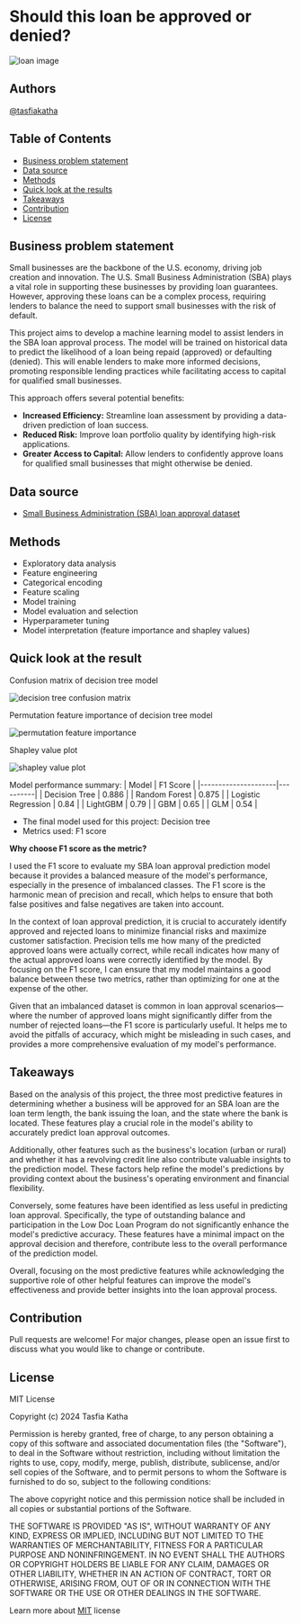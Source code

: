 # Should this loan be approved or denied?

![loan image](https://img.freepik.com/premium-photo/businessman-shaking-hands-giving-dollar-bills-corruption-bribery-business-manager-deal-contract_45041-198.jpg?w=826)

## Authors
[@tasfiakatha](https://github.com/tasfiakatha)

## Table of Contents
- [Business problem statement](https://github.com/tasfiakatha/Should-this-loan-be-approved-or-denied-/blob/main/README.md#business-problem-statement)
- [Data source](https://github.com/tasfiakatha/Should-this-loan-be-approved-or-denied-/blob/main/README.md#data-source)
- [Methods](https://github.com/tasfiakatha/Should-this-loan-be-approved-or-denied-/blob/main/README.md#methods)
- [Quick look at the results](https://github.com/tasfiakatha/Should-this-loan-be-approved-or-denied-/blob/main/README.md#quick-look-at-the-result)
- [Takeaways](https://github.com/tasfiakatha/Should-this-loan-be-approved-or-denied-/blob/main/README.md#takeaways)
- [Contribution](https://github.com/tasfiakatha/Should-this-loan-be-approved-or-denied-/blob/main/README.md#contribution)
- [License](https://github.com/tasfiakatha/Should-this-loan-be-approved-or-denied-/blob/main/README.md#license)

## Business problem statement
Small businesses are the backbone of the U.S. economy, driving job creation and innovation. The U.S. Small Business Administration (SBA) plays a vital role in supporting these businesses by providing loan guarantees. However, approving these loans can be a complex process, requiring lenders to balance the need to support small businesses with the risk of default.

This project aims to develop a machine learning model to assist lenders in the SBA loan approval process. The model will be trained on historical data to predict the likelihood of a loan being repaid (approved) or defaulting (denied). This will enable lenders to make more informed decisions, promoting responsible lending practices while facilitating access to capital for qualified small businesses.

This approach offers several potential benefits:

- **Increased Efficiency:** Streamline loan assessment by providing a data-driven prediction of loan success.  
- **Reduced Risk:** Improve loan portfolio quality by identifying high-risk applications.  
- **Greater Access to Capital:** Allow lenders to confidently approve loans for qualified small businesses that might otherwise be denied.

## Data source
- [Small Business Administration (SBA) loan approval dataset](https://www.kaggle.com/datasets/mirbektoktogaraev/should-this-loan-be-approved-or-denied)

## Methods
- Exploratory data analysis
- Feature engineering
- Categorical encoding
- Feature scaling
- Model training
- Model evaluation and selection
- Hyperparameter tuning
- Model interpretation (feature importance and shapley values)

## Quick look at the result
Confusion matrix of decision tree model 

![decision tree confusion matrix](https://github.com/tasfiakatha/Should-this-loan-be-approved-or-denied-/blob/main/artifacts/confusion%20matrix_decision%20tree.png) 

Permutation feature importance of decision tree model

![permutation feature importance](https://github.com/tasfiakatha/Should-this-loan-be-approved-or-denied-/blob/main/artifacts/permutation%20feature%20importance.png)

Shapley value plot

![shapley value plot](https://github.com/tasfiakatha/Should-this-loan-be-approved-or-denied-/blob/main/artifacts/shapley%20value%20plot.png)

Model performance summary:
| Model               | F1 Score |
|---------------------|----------|
| Decision Tree       | 0.886    |
| Random Forest       | 0.875    |
| Logistic Regression | 0.84     |
| LightGBM            | 0.79     |
| GBM                 | 0.65     |
| GLM                 | 0.54     |

- The final model used for this project: Decision tree
- Metrics used: F1 score
  
**Why choose F1 score as the metric?**

I used the F1 score to evaluate my SBA loan approval prediction model because it provides a balanced measure of the model's performance, especially in the presence of imbalanced classes. The F1 score is the harmonic mean of precision and recall, which helps to ensure that both false positives and false negatives are taken into account. 

In the context of loan approval prediction, it is crucial to accurately identify approved and rejected loans to minimize financial risks and maximize customer satisfaction. Precision tells me how many of the predicted approved loans were actually correct, while recall indicates how many of the actual approved loans were correctly identified by the model. By focusing on the F1 score, I can ensure that my model maintains a good balance between these two metrics, rather than optimizing for one at the expense of the other.

Given that an imbalanced dataset is common in loan approval scenarios—where the number of approved loans might significantly differ from the number of rejected loans—the F1 score is particularly useful. It helps me to avoid the pitfalls of accuracy, which might be misleading in such cases, and provides a more comprehensive evaluation of my model's performance. 

## Takeaways
Based on the analysis of this project, the three most predictive features in determining whether a business will be approved for an SBA loan are the loan term length, the bank issuing the loan, and the state where the bank is located. These features play a crucial role in the model's ability to accurately predict loan approval outcomes.

Additionally, other features such as the business's location (urban or rural) and whether it has a revolving credit line also contribute valuable insights to the prediction model. These factors help refine the model's predictions by providing context about the business's operating environment and financial flexibility.

Conversely, some features have been identified as less useful in predicting loan approval. Specifically, the type of outstanding balance and participation in the Low Doc Loan Program do not significantly enhance the model's predictive accuracy. These features have a minimal impact on the approval decision and therefore, contribute less to the overall performance of the prediction model.

Overall, focusing on the most predictive features while acknowledging the supportive role of other helpful features can improve the model's effectiveness and provide better insights into the loan approval process.

## Contribution
Pull requests are welcome! For major changes, please open an issue first to discuss what you would like to change or contribute.

## License
MIT License

Copyright (c) 2024 Tasfia Katha

Permission is hereby granted, free of charge, to any person obtaining a copy
of this software and associated documentation files (the "Software"), to deal
in the Software without restriction, including without limitation the rights
to use, copy, modify, merge, publish, distribute, sublicense, and/or sell
copies of the Software, and to permit persons to whom the Software is
furnished to do so, subject to the following conditions:

The above copyright notice and this permission notice shall be included in all
copies or substantial portions of the Software.

THE SOFTWARE IS PROVIDED "AS IS", WITHOUT WARRANTY OF ANY KIND, EXPRESS OR
IMPLIED, INCLUDING BUT NOT LIMITED TO THE WARRANTIES OF MERCHANTABILITY,
FITNESS FOR A PARTICULAR PURPOSE AND NONINFRINGEMENT. IN NO EVENT SHALL THE
AUTHORS OR COPYRIGHT HOLDERS BE LIABLE FOR ANY CLAIM, DAMAGES OR OTHER
LIABILITY, WHETHER IN AN ACTION OF CONTRACT, TORT OR OTHERWISE, ARISING FROM,
OUT OF OR IN CONNECTION WITH THE SOFTWARE OR THE USE OR OTHER DEALINGS IN THE
SOFTWARE.

Learn more about [MIT](https://choosealicense.com/licenses/mit/) license

